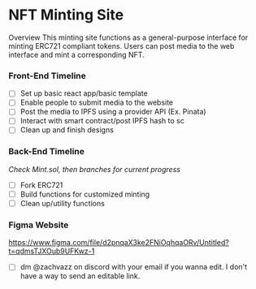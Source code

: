 # NFT Minting Site

Overview
This minting site functions as a general-purpose interface for minting ERC721 compliant tokens. Users can post media to the web interface and mint a corresponding NFT. 

### Front-End Timeline
- [ ] Set up basic react app/basic template
- [ ] Enable people to submit media to the website
- [ ] Post the media to IPFS using a provider API (Ex. Pinata)
- [ ] Interact with smart contract/post IPFS hash to sc
- [ ] Clean up and finish designs

### Back-End Timeline
*Check Mint.sol, then branches for current progress*
- [ ] Fork ERC721
- [ ] Build functions for customized minting
- [ ] Clean up/utility functions

### Figma Website
https://www.figma.com/file/d2pnqaX3ke2FNiOqhqaORv/Untitled?t=qdmsTJXOub9UFKwz-1
- [ ] dm @zachvazz on discord with your email if you wanna edit. I don't have a way to send an editable link.
